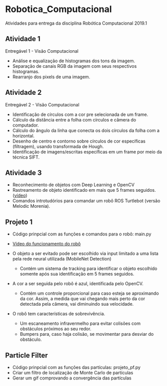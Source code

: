 # Robotica_Computacional
Atividades para entrega da disciplina Robótica Computacional 2019.1
## Atividade 1
Entregável 1 - Visão Computacional
* Análise e equalização de histogramas dos tons da imagem.
* Separação de canais RGB da imagem com seus respectivos histogramas.
* Rearranjo dos pixels de uma imagem.
## Atividade 2
Entregável 2 - Visão Computacional
* Identificação de círculos com a cor pre selecionada de um frame.
* Cálculo da distância entre a folha com círculos e câmera do computador.
* Cálculo do ângulo da linha que conecta os dois círculos da folha com a horizontal.
* Desenho de centro e contorno sobre círculos de cor específicas (filtragem), usando transformada de Hough.
* Identificação de imagens/escritas específicas em um frame por meio da técnica SIFT.
## Atividade 3
* Reconhecimento de objetos com Deep Learning e OpenCV
* Rastreamento de objeto identificado em mais que 5 frames seguidos. ([vídeo](https://youtu.be/UlR5qervZN4))
* Comandos introtudórios para comandar um robô ROS Turtlebot (versão Melodic Morenia).

## Projeto 1
* Código prinpcial com as funções e comandos para o robô: main.py <br />
* [Vídeo do funcionamento do robô](https://youtu.be/hs9sVoCzdCU) <br />

* O objeto a ser evitado pode ser escolhido via input limitado a uma lista pela rede neural utilizada (MobileNet Detection)
  * Contém um sistema de tracking para identificar o objeto escolhido somente após sua identificação em 5 frames seguidos.

* A cor a ser seguida pelo robô é azul, identificada pelo OpenCV.
  * Contém um controle proporcional para caso esteja se aproximando da cor. Assim, a medida que vai chegando mais perto da cor detectada pela câmera, vai diminuindo sua velocidade.

* O robô tem características de sobrevivência.
  * Um escaneamento infravermelho para evitar colisões com obstáculos próximos ao seu redor.
  * Bumpers para, caso haja colisão, se movimentar para desviar do obstáculo.

## Particle Filter
* Código prinpcial com as funções das partículas: projeto_pf.py <br />
* Criar um filtro de localização de Monte Carlo de partículas <br />
* Gerar um gif comprovando a convergência das partículas <br />
